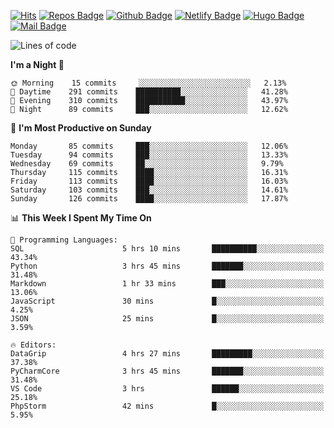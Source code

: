 

[![Hits](https://hits.seeyoufarm.com/api/count/incr/badge.svg?url=https%3A%2F%2Fgithub.com/sangm1n)](https://hits.seeyoufarm.com) 
[![Repos Badge](https://badges.pufler.dev/repos/sangm1n)](https://badges.pufler.dev)
[![Github Badge](http://img.shields.io/badge/-github-black?style=flat-square&logo=github&logoColor=white&link=https:https://github.com/sangm1n/)](https://github.com/sangm1n/)
[![Netlify Badge](https://img.shields.io/badge/-TIL-00C7B7?style=flat-square&logo=Netlify&logoColor=white&link=https://sangminlog.netlify.com)](https://sangminlog.netlify.com)
[![Hugo Badge](https://img.shields.io/badge/-techblog-FF4088?style=flat-square&logo=Hugo&logoColor=white&link=https://sangm1n.github.io)](https://sangm1n.github.io)
[![Mail Badge](http://img.shields.io/badge/-mail-D14836?style=flat-square&logo=Gmail&logoColor=white&link=mailto:dltkd96als@naver.com)](mailto:dltkd96als@naver.com/)

<!--START_SECTION:waka-->
![Lines of code](https://img.shields.io/badge/From%20Hello%20World%20I%27ve%20Written-2.4%20million%20lines%20of%20code-blue)

**I'm a Night 🦉** 

```text
🌞 Morning    15 commits     ░░░░░░░░░░░░░░░░░░░░░░░░░   2.13% 
🌆 Daytime    291 commits    ██████████░░░░░░░░░░░░░░░   41.28% 
🌃 Evening    310 commits    ███████████░░░░░░░░░░░░░░   43.97% 
🌙 Night      89 commits     ███░░░░░░░░░░░░░░░░░░░░░░   12.62%

```
📅 **I'm Most Productive on Sunday** 

```text
Monday       85 commits     ███░░░░░░░░░░░░░░░░░░░░░░   12.06% 
Tuesday      94 commits     ███░░░░░░░░░░░░░░░░░░░░░░   13.33% 
Wednesday    69 commits     ██░░░░░░░░░░░░░░░░░░░░░░░   9.79% 
Thursday     115 commits    ████░░░░░░░░░░░░░░░░░░░░░   16.31% 
Friday       113 commits    ████░░░░░░░░░░░░░░░░░░░░░   16.03% 
Saturday     103 commits    ███░░░░░░░░░░░░░░░░░░░░░░   14.61% 
Sunday       126 commits    ████░░░░░░░░░░░░░░░░░░░░░   17.87%

```


📊 **This Week I Spent My Time On** 

```text
💬 Programming Languages: 
SQL                      5 hrs 10 mins       ██████████░░░░░░░░░░░░░░░   43.34% 
Python                   3 hrs 45 mins       ███████░░░░░░░░░░░░░░░░░░   31.48% 
Markdown                 1 hr 33 mins        ███░░░░░░░░░░░░░░░░░░░░░░   13.06% 
JavaScript               30 mins             █░░░░░░░░░░░░░░░░░░░░░░░░   4.25% 
JSON                     25 mins             █░░░░░░░░░░░░░░░░░░░░░░░░   3.59%

🔥 Editors: 
DataGrip                 4 hrs 27 mins       █████████░░░░░░░░░░░░░░░░   37.38% 
PyCharmCore              3 hrs 45 mins       ███████░░░░░░░░░░░░░░░░░░   31.48% 
VS Code                  3 hrs               ██████░░░░░░░░░░░░░░░░░░░   25.18% 
PhpStorm                 42 mins             █░░░░░░░░░░░░░░░░░░░░░░░░   5.95%

```


<!--END_SECTION:waka-->


<!--
**sangm1n/sangm1n** is a ✨ _special_ ✨ repository because its `README.md` (this file) appears on your GitHub profile.

Here are some ideas to get you started:

- 🔭 I’m currently working on ...
- 🌱 I’m currently learning ...
- 👯 I’m looking to collaborate on ...
- 🤔 I’m looking for help with ...
- 💬 Ask me about ...
- 📫 How to reach me: ...
- 😄 Pronouns: ...
- ⚡ Fun fact: ...

https://shields.io/
-->



